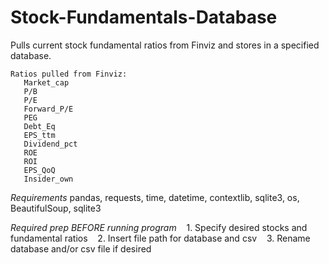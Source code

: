 # Stock-Fundamentals-Database
Pulls current stock fundamental ratios from Finviz and stores in a specified database.
    
    Ratios pulled from Finviz:
       Market_cap
       P/B
       P/E
       Forward_P/E
       PEG
       Debt_Eq
       EPS_ttm
       Dividend_pct
       ROE
       ROI
       EPS_QoQ
       Insider_own


*Requirements* 
pandas, requests, time, datetime, contextlib, sqlite3, os, BeautifulSoup, sqlite3


*Required prep BEFORE running program*
&nbsp;&nbsp;&nbsp;1. Specify desired stocks and fundamental ratios
&nbsp;&nbsp;&nbsp;2. Insert file path for database and csv
&nbsp;&nbsp;&nbsp;3. Rename database and/or csv file if desired
